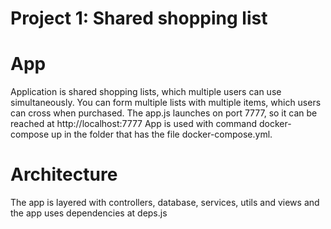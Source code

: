 # Project 1: Shared shopping list

# App

Application is shared shopping lists, which multiple users can use simultaneously.
You can form multiple lists with multiple items, which users can cross when purchased.
The app.js launches on port 7777, so it can be reached at http://localhost:7777
App is used with command docker-compose up in the folder that has the file docker-compose.yml.

# Architecture

The app is layered with controllers, database, services, utils and views and the app uses dependencies at deps.js





